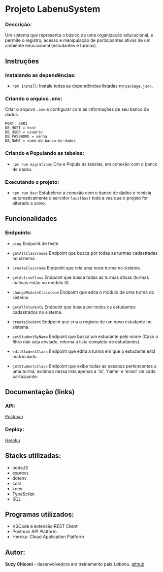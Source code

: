 # Projeto LabenuSystem

### Descrição:
Um sistema que representa o básico de uma organização educacional, e permite o registro, acesso e manipulação de participantes ativos de um ambiente educacional (estudantes e turmas).

## Instruções

### Instalando as dependências:
-   `npm install`:
    Instala todas as dependências listadas no `package.json`.

### Criando o arquivo .env:
Criar o arquivo `.env` e configurar com as informações de seu banco de dados.
```
PORT: 3003
DB_HOST = host
DB_USER = usuario
DB_PASSWORD = senha
DB_NAME = nome-do-banco-de-dados
```

### Criando e Populando as tabelas:
-   `npm run migrations`
    Cria e Popula as tabelas, em conexão com o banco de dados.

### Executando o projeto:
-   `npm run dev`:
    Estabelece a conexão com o banco de dados e reinicia automaticamente o servidor `localhost` toda a vez que o projeto for alterado e salvo.

## Funcionalidades

### Endpoints:
- `ping`
Endpoint de teste.

- `getAllClassrooms`
Endpoint que busca por todas as turmas cadastradas no sistema.

- `createClassroom`
Endpoint que cria uma nova turma no sistema.

- `getActiveClass`
Endpoint que busca todas as turmas ativas (turmas inativas estão no módulo 0).

- `changeModuleClassroom`
Endpoint que edita o módulo de uma turma do sistema.

- `getAllStudents`
Endpoint que busca por todos os estudantes cadastrados no sistema.

- `createStudent`
Endpoint que cria o registro de um novo estudante no sistema.

- `getStudentByName`
Endpoint que busca um estudante pelo nome (Caso o filtro não seja enviado, retorna a lista completa de estudantes).

- `editStudentClass`
Endpoint que edita a turma em que o estudante está matriculado.

- `getStudentsClass`
Endpoint que exibe todas as pessoas pertencentes a uma turma, exibindo nessa lista apenas a 'id', 'name' e 'email' de cada participante.

## Documentação (links)

### API:
[Postman](https://documenter.getpostman.com/view/20785851/Uze1uiwt)

### Deploy:
[Heroku](https://labenu-system-suzy.herokuapp.com/classrooms)


## Stacks utilizadas:
- nodeJS
- express
- dotenv
- cors
- knex
- TypeScript
- SQL


## Programas utilizados:
- VSCode e extensão REST Client
- Postman API Platform
- Heroku: Cloud Application Platform

## Autor:
**Suzy Chiconi** - desenvolvedora em treinamento pela *Labenu*.
[github](https://github.com/future4code/aragon-Suzy-Chiconi)